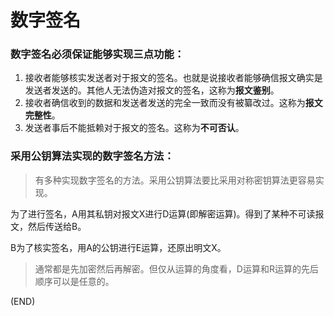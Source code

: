 # 数字签名    

### 数字签名必须保证能够实现三点功能：  

1. 接收者能够核实发送者对于报文的签名。也就是说接收者能够确信报文确实是发送者发送的。其他人无法伪造对报文的签名，这称为**报文鉴别**。    
2. 接收者确信收到的数据和发送者发送的完全一致而没有被纂改过。这称为**报文完整性**。    
3. 发送者事后不能抵赖对于报文的签名。这称为**不可否认**。    


### 采用公钥算法实现的数字签名方法：    

> 有多种实现数字签名的方法。采用公钥算法要比采用对称密钥算法更容易实现。    

为了进行签名，A用其私钥对报文X进行D运算(即解密运算)。得到了某种不可读报文，然后传送给B。    

B为了核实签名，用A的公钥进行E运算，还原出明文X。    

> 通常都是先加密然后再解密。但仅从运算的角度看，D运算和R运算的先后顺序可以是任意的。    




(END)    